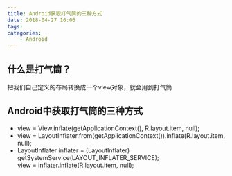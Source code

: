```yaml
---
title: Android获取打气筒的三种方式
date: 2018-04-27 16:06
tags: 
categories:
    - Android
---
```


## 什么是打气筒？

把我们自己定义的布局转换成一个view对象，就会用到打气筒

## Android中获取打气筒的三种方式

- view = View.inflate(getApplicationContext(), R.layout.item, null);
- view = LayoutInflater.from(getApplicationContext()).inflate(R.layout.item, null);  
- LayoutInflater inflater = (LayoutInflater) getSystemService(LAYOUT_INFLATER_SERVICE);  
                view = inflater.inflate(R.layout.item, null);  